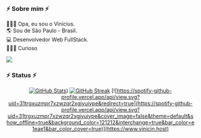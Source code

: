 <h3> ⚡️ Sobre mim ⚡️ </h3>
<p>
 🧑🏻‍🦱 Opa, eu sou o Vinícius. <br/>
 🌎 Sou de São Paulo - Brasil. <br/>
 💻 Desenvolvedor Web FullStack. <br/>
 👨🏻‍🚀 Curioso <br/>
  
 <a href="mailto:vserafim_o@outlook.com" ><img src="https://img.shields.io/badge/-e--mail-C49CFF.svg?style=for-the-badge&logo=Microsoft&logoColor=black"/></a> <br/>
</p>


<h3> ⚡️ Status ⚡️ </h3>
<div align="center">
 
  [![GitHub Stats](https://github-readme-stats.vercel.app/api?username=Vinicin1101&show_icons=true&theme=slateorange&icon_color=C49CFF&title_color=C49CFF&border_color=C49CFF&count_private=false#gh-dark-mode-only)](https://www.vinicin.host))
  [![GitHub Streak](https://streak-stats.demolab.com/?user=Vinicin1101&theme=buefy-dark&locale=pt_BR&background=36393f&border=C49CFF&stroke=C49CFF&fire=db35ed&ring=C49CFF&sideLabels=FFF&sideNums=C49CF&dates=36393f&currStreakLabel=FFF&currStreakNum=db35ed)](https://www.vinicin.host)
 [![https://spotify-github-profile.vercel.app/api/view.svg?uid=31trgxuzmpr7xzwzqr2xgjyuiype&redirect=true](https://spotify-github-profile.vercel.app/api/view.svg?uid=31trgxuzmpr7xzwzqr2xgjyuiype&cover_image=false&theme=default&show_offline=true&background_color=121212&interchange=true&bar_color=e1eae1&bar_color_cover=true)](https://www.vinicin.host)

</div>


<!---
Vinicin1101/Vinicin1101 is a ✨ special ✨ repository because its `README.md` (this file) appears on your GitHub profile.
You can click the Preview link to take a look at your changes.
--->
